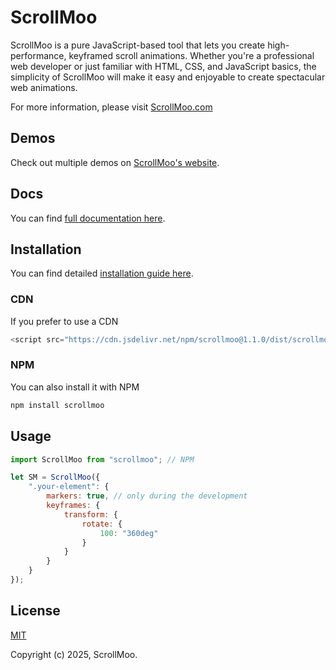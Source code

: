 # ScrollMoo

ScrollMoo is a pure JavaScript-based tool that lets you create high-performance, keyframed scroll animations. Whether you're a professional web developer or just familiar with HTML, CSS, and JavaScript basics, the simplicity of ScrollMoo will make it easy and enjoyable to create spectacular web animations.

For more information, please visit [ScrollMoo.com](https://scrollmoo.com)
## Demos

Check out multiple demos on [ScrollMoo's website](https://scrollmoo.com/demos).

## Docs

You can find [full documentation here](https://scrollmoo.com/docs/).


## Installation
You can find detailed [installation guide here](https://scrollmoo.com/installation).

### CDN
If you prefer to use a CDN

```javascript
<script src="https://cdn.jsdelivr.net/npm/scrollmoo@1.1.0/dist/scrollmoo.min.js"></script>
```

### NPM
You can also install it with NPM

```javascript
npm install scrollmoo
```
    
## Usage

```javascript
import ScrollMoo from "scrollmoo"; // NPM

let SM = ScrollMoo({
    ".your-element": {
        markers: true, // only during the development
        keyframes: {
            transform: {
                rotate: {
                    100: "360deg"
                }
            }
        }
    }
});
```


## License

[MIT](https://choosealicense.com/licenses/mit/)

Copyright (c) 2025, ScrollMoo.